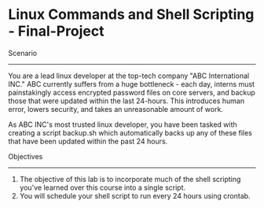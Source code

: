 # Linux Commands and Shell Scripting - Final-Project
Scenario
********
You are a lead linux developer at the top-tech company "ABC International INC." ABC currently suffers from a huge bottleneck - each day, interns must painstakingly 
access encrypted password files on core servers, and backup those that were updated within the last 24-hours. This introduces human error, lowers security, and takes an unreasonable amount of work.

As ABC INC's most trusted linux developer, you have been tasked with creating a script backup.sh which automatically backs up any of these files that have been updated within the past 24 hours.


Objectives
**********
1. The objective of this lab is to incorporate much of the shell scripting you've learned over this course into a single script.
2. You will schedule your shell script to run every 24 hours using crontab.
